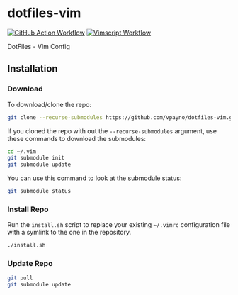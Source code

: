 # dotfiles-vim

[![GitHub Action Workflow](https://github.com/vpayno/dotfiles-vim/actions/workflows/gh-actions.yml/badge.svg)](https://github.com/vpayno/dotfiles-vim/actions/workflows/gh-actions.yml)
[![Vimscript Workflow](https://github.com/vpayno/dotfiles-vim/actions/workflows/vimscript.yml/badge.svg)](https://github.com/vpayno/dotfiles-vim/actions/workflows/vimscript.yml)

DotFiles - Vim Config

## Installation

### Download

To download/clone the repo:

```bash
git clone --recurse-submodules https://github.com/vpayno/dotfiles-vim.git ~/.vim
```

If you cloned the repo with out the `--recurse-submodules` argument, use these commands to download the submodules:

```bash
cd ~/.vim
git submodule init
git submodule update
```

You can use this command to look at the submodule status:

```bash
git submodule status
```

### Install Repo

Run the `install.sh` script to replace your existing `~/.vimrc` configuration file with a symlink to the one in the repository.

```bash
./install.sh
```

### Update Repo

```bash
git pull
git submodule update
```
